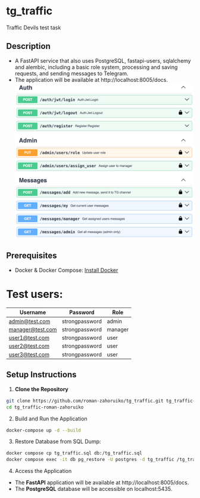 # tg_traffic
Traffic Devils test task

## Description
- A FastAPI service that also uses PostgreSQL, fastapi-users, sqlalchemy and alembic, including a basic role system, processing and saving requests, and sending messages to Telegram.
- The application will be available at http://localhost:8005/docs.
![img.png](routes.png)

## Prerequisites

- Docker & Docker Compose: [Install Docker](https://docs.docker.com/get-docker/)

# Test users:

| Username         |  Password | Role    |
|------------------|---|---------|
| admin@test.com   | strongpassword | admin   |
| manager@test.com | strongpassword | manager |
| user1@test.com   | strongpassword | user    |
| user2@test.com   | strongpassword | user    |
| user3@test.com   | strongpassword | user    |


## Setup Instructions

1. **Clone the Repository**
```bash
git clone https://github.com/roman-zahoruiko/tg_traffic.git tg_traffic-roman-zahoruiko
cd tg_traffic-roman-zahoruiko
```
2. Build and Run the Application
```bash
docker-compose up -d --build
```
3. Restore Database from SQL Dump:
```bash
docker compose cp tg_traffic.sql db:/tg_traffic.sql
docker compose exec -it db pg_restore -U postgres -d tg_traffic /tg_traffic.sql
```
4. Access the Application

- The **FastAPI** application will be available at http://localhost:8005/docs.
- The **PostgreSQL** database will be accessible on localhost:5435.
